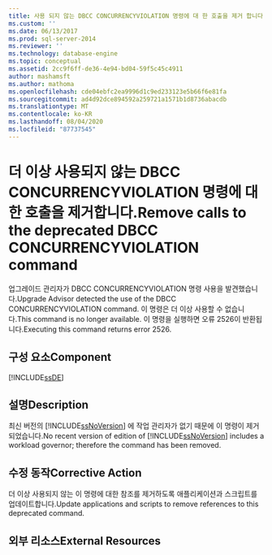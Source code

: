 ```yaml
---
title: 사용 되지 않는 DBCC CONCURRENCYVIOLATION 명령에 대 한 호출을 제거 합니다. | Microsoft Docs
ms.custom: ''
ms.date: 06/13/2017
ms.prod: sql-server-2014
ms.reviewer: ''
ms.technology: database-engine
ms.topic: conceptual
ms.assetid: 2cc9f6ff-de36-4e94-bd04-59f5c45c4911
author: mashamsft
ms.author: mathoma
ms.openlocfilehash: cde04ebfc2ea9996d1c9ed233123e5b66f6e81fa
ms.sourcegitcommit: ad4d92dce894592a259721a1571b1d8736abacdb
ms.translationtype: MT
ms.contentlocale: ko-KR
ms.lasthandoff: 08/04/2020
ms.locfileid: "87737545"
---
```

# <a name="remove-calls-to-the-deprecated-dbcc-concurrencyviolation-command"></a><span data-ttu-id="4218c-102">더 이상 사용되지 않는 DBCC CONCURRENCYVIOLATION 명령에 대한 호출을 제거합니다.</span><span class="sxs-lookup"><span data-stu-id="4218c-102">Remove calls to the deprecated DBCC CONCURRENCYVIOLATION command</span></span>
  <span data-ttu-id="4218c-103">업그레이드 관리자가 DBCC CONCURRENCYVIOLATION 명령 사용을 발견했습니다.</span><span class="sxs-lookup"><span data-stu-id="4218c-103">Upgrade Advisor detected the use of the DBCC CONCURRENCYVIOLATION command.</span></span> <span data-ttu-id="4218c-104">이 명령은 더 이상 사용할 수 없습니다.</span><span class="sxs-lookup"><span data-stu-id="4218c-104">This command is no longer available.</span></span> <span data-ttu-id="4218c-105">이 명령을 실행하면 오류 2526이 반환됩니다.</span><span class="sxs-lookup"><span data-stu-id="4218c-105">Executing this command returns error 2526.</span></span>  
  
## <a name="component"></a><span data-ttu-id="4218c-106">구성 요소</span><span class="sxs-lookup"><span data-stu-id="4218c-106">Component</span></span>  
 [!INCLUDE[ssDE](../../includes/ssde-md.md)]  
  
## <a name="description"></a><span data-ttu-id="4218c-107">설명</span><span class="sxs-lookup"><span data-stu-id="4218c-107">Description</span></span>  
 <span data-ttu-id="4218c-108">최신 버전의 [!INCLUDE[ssNoVersion](../../includes/ssnoversion-md.md)] 에 작업 관리자가 없기 때문에 이 명령이 제거되었습니다.</span><span class="sxs-lookup"><span data-stu-id="4218c-108">No recent version of edition of [!INCLUDE[ssNoVersion](../../includes/ssnoversion-md.md)] includes a workload governor; therefore the command has been removed.</span></span>  
  
## <a name="corrective-action"></a><span data-ttu-id="4218c-109">수정 동작</span><span class="sxs-lookup"><span data-stu-id="4218c-109">Corrective Action</span></span>  
 <span data-ttu-id="4218c-110">더 이상 사용되지 않는 이 명령에 대한 참조를 제거하도록 애플리케이션과 스크립트를 업데이트합니다.</span><span class="sxs-lookup"><span data-stu-id="4218c-110">Update applications and scripts to remove references to this deprecated command.</span></span>  
  
## <a name="external-resources"></a><span data-ttu-id="4218c-111">외부 리소스</span><span class="sxs-lookup"><span data-stu-id="4218c-111">External Resources</span></span>  
  
